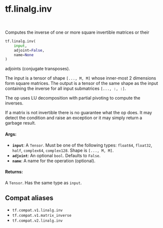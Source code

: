 <div itemscope itemtype="http://developers.google.com/ReferenceObject">
<meta itemprop="name" content="tf.linalg.inv" />
<meta itemprop="path" content="Stable" />
</div>

# tf.linalg.inv

<!-- Insert buttons and diff -->

<table class="tfo-notebook-buttons tfo-api" align="left">
</table>



Computes the inverse of one or more square invertible matrices or their

``` python
tf.linalg.inv(
    input,
    adjoint=False,
    name=None
)
```



<!-- Placeholder for "Used in" -->

adjoints (conjugate transposes).

The input is a tensor of shape `[..., M, M]` whose inner-most 2 dimensions
form square matrices. The output is a tensor of the same shape as the input
containing the inverse for all input submatrices `[..., :, :]`.

The op uses LU decomposition with partial pivoting to compute the inverses.

If a matrix is not invertible there is no guarantee what the op does. It
may detect the condition and raise an exception or it may simply return a
garbage result.

#### Args:


* <b>`input`</b>: A `Tensor`. Must be one of the following types: `float64`, `float32`, `half`, `complex64`, `complex128`.
  Shape is `[..., M, M]`.
* <b>`adjoint`</b>: An optional `bool`. Defaults to `False`.
* <b>`name`</b>: A name for the operation (optional).


#### Returns:

A `Tensor`. Has the same type as `input`.


## Compat aliases

* `tf.compat.v1.linalg.inv`
* `tf.compat.v1.matrix_inverse`
* `tf.compat.v2.linalg.inv`

